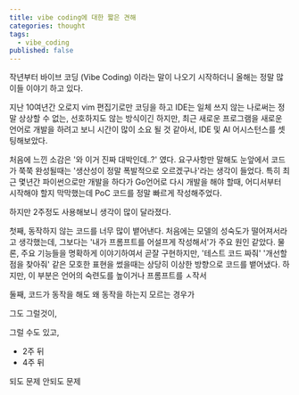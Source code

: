 ```yaml
---
title: vibe coding에 대한 짧은 견해
categories: thought
tags:
  - vibe_coding
published: false
---
```


작년부터 바이브 코딩 (Vibe Coding) 이라는 말이 나오기 시작하더니 올해는 정말 많이들 이야기 하고 있다.

지난 10여년간 오로지 vim 편집기로만 코딩을 하고 IDE는 일체 쓰지 않는 나로써는 정말 상상할 수 없는, 선호하지도 않는 방식이긴 하지만, 최근 새로운 프로그램을 새로운 언어로 개발을 하려고 보니 시간이 많이 소요 될 것 같아서, IDE 및 AI 어시스턴스를 셋팅해보았다.

처음에 느낀 소감은 '와 이거 진짜 대박인데..?' 였다. 요구사항만 말해도 눈앞에서 코드가 쭉쭉 완성될때는 '생산성이 정말 폭발적으로 오르겠구나'라는 생각이 들었다. 특히 최근 몇년간 파이썬으로만 개발을 하다가 Go언어로 다시 개발을 해야 할때, 어디서부터 시작해야 할지 막막했는데 PoC 코드를 정말 빠르게 작성해주었다.

하지만 2주정도 사용해보니 생각이 많이 달라졌다.

첫째, 동작하지 않는 코드를 너무 많이 뱉어낸다. 처음에는 모델의 성숙도가 떨어져서라고 생각했는데, 그보다는 '내가 프롬프트를 어설프게 작성해서'가 주요 원인 같았다. 물론, 주요 기능들을 명확하게 이야기하여서 곧잘 구현하지만, '테스트 코드 짜줘' '개선할 점을 찾아줘' 같은 모호한 표현을 썼을때는 상당히 이상한 방향으로 코드를 뱉어냈다. 하지만, 이 부분은 언어의 숙련도를 높이거나 프롬프트를 ㅅ작서

둘째, 코드가 동작을 해도 왜 동작을 하는지 모르는 경우가 

그도 그럴것이, 

그럴 수도 있고, 


- 2주 뒤
- 4주 뒤

되도 문제
안되도 문제

